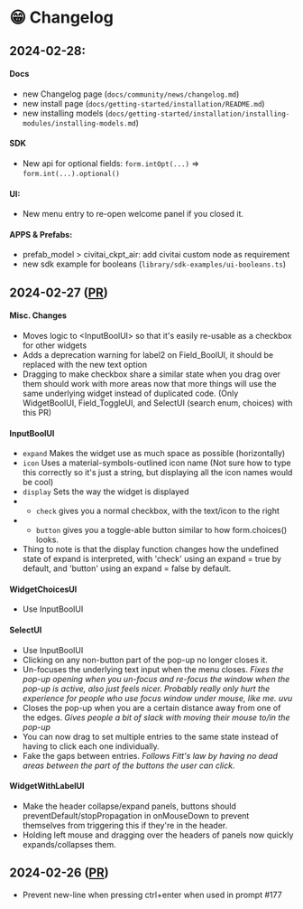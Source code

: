 # 😁 Changelog

## 2024-02-28:

#### Docs

- new Changelog page (`docs/community/news/changelog.md`)
- new install page (`docs/getting-started/installation/README.md`)
- new installing models (`docs/getting-started/installation/installing-modules/installing-models.md`)

#### SDK
- New api for optional fields: `form.intOpt(...)` => `form.int(...).optional()`

#### UI:
- New menu entry to re-open welcome panel if you closed it.

#### APPS & Prefabs:
- prefab_model > civitai_ckpt_air: add civitai custom node as requirement
- new sdk example for booleans (`library/sdk-examples/ui-booleans.ts`)

## 2024-02-27 ([PR](https://github.com/rvion/CushyStudio/pull/178))

#### Misc. Changes
- Moves logic to \<InputBoolUI\> so that it's easily re-usable as a checkbox for other widgets
- Adds a deprecation warning for label2 on Field_BoolUI, it should be replaced with the new text option
- Dragging to make checkbox share a similar state when you drag over them should work with more areas now that more things will use the same underlying widget instead of duplicated code. (Only WidgetBoolUI, Field_ToggleUI, and SelectUI (search enum, choices) with this PR)

#### InputBoolUI
- `expand` Makes the widget use as much space as possible (horizontally)
- `icon` Uses a material-symbols-outlined icon name (Not sure how to type this correctly so it's just a string, but displaying all the icon names would be cool)
- `display` Sets the way the widget is displayed
- - `check` gives you a normal checkbox, with the text/icon to the right
- - `button` gives you a toggle-able button similar to how form.choices() looks.
- Thing to note is that the display function changes how the undefined state of expand is interpreted, with 'check' using an expand = true by default, and 'button' using an expand = false by default.

#### WidgetChoicesUI
- Use InputBoolUI

#### SelectUI
- Use InputBoolUI
- Clicking on any non-button part of the pop-up no longer closes it.
- Un-focuses the underlying text input when the menu closes.
*Fixes the pop-up opening when you un-focus and re-focus the window when the pop-up is active, also just feels nicer. Probably really only hurt the experience for people who use focus window under mouse, like me. uvu*
- Closes the pop-up when you are a certain distance away from one of the edges.
*Gives people a bit of slack with moving their mouse to/in the pop-up*
- You can now drag to set multiple entries to the same state instead of having to click each one individually.
- Fake the gaps between entries.
*Follows Fitt's law by having no dead areas between the part of the buttons the user can click.*

#### WidgetWithLabelUI
- Make the header collapse/expand panels, buttons should preventDefault/stopPropagation in onMouseDown to prevent themselves from triggering this if they're in the header.
- Holding left mouse and dragging over the headers of panels now quickly expands/collapses them.



## 2024-02-26 ([PR](https://github.com/rvion/CushyStudio/pull/177))
- Prevent new-line when pressing ctrl+enter when used in prompt #177
